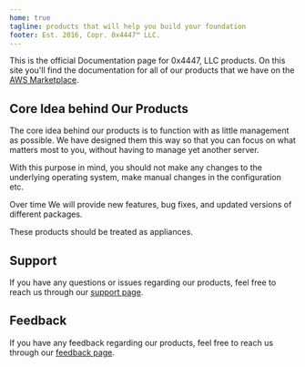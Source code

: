 ```yaml
---
home: true
tagline: products that will help you build your foundation
footer: Est. 2016, Copr. 0x4447™ LLC.
---
```


<products-list />

This is the official Documentation page for 0x4447, LLC products. On this site you'll find the documentation for all of our products that we have on the [AWS Marketplace](https://aws.amazon.com/marketplace/seller-profile?id=80edcebf-11fb-4c36-a3f4-49eb40b518a3).

## Core Idea behind Our Products

The core idea behind our products is to function with as little management as possible. We have designed them this way so that you can focus on what matters most to you, without having to manage yet another server.

With this purpose in mind, you should not make any changes to the underlying operating system, make manual changes in the configuration etc.

Over time We will provide new features, bug fixes, and updated versions of different packages.

These products should be treated as appliances.

## Support

If you have any questions or issues regarding our products, feel free to reach us through our [support page](https://support.0x4447.com/).

## Feedback

If you have any feedback regarding our products, feel free to reach us through our [feedback page](https://feedback.0x4447.com/).
